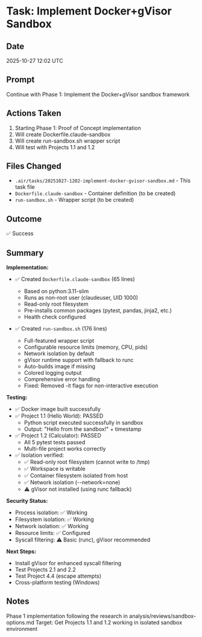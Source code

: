 # Task: Implement Docker+gVisor Sandbox

## Date
2025-10-27 12:02 UTC

## Prompt
Continue with Phase 1: Implement the Docker+gVisor sandbox framework

## Actions Taken
1. Starting Phase 1: Proof of Concept implementation
2. Will create Dockerfile.claude-sandbox
3. Will create run-sandbox.sh wrapper script
4. Will test with Projects 1.1 and 1.2

## Files Changed
- `.air/tasks/20251027-1202-implement-docker-gvisor-sandbox.md` - This task file
- `Dockerfile.claude-sandbox` - Container definition (to be created)
- `run-sandbox.sh` - Wrapper script (to be created)

## Outcome
✅ Success

## Summary

**Implementation:**
- ✅ Created `Dockerfile.claude-sandbox` (65 lines)
  - Based on python:3.11-slim
  - Runs as non-root user (claudeuser, UID 1000)
  - Read-only root filesystem
  - Pre-installs common packages (pytest, pandas, jinja2, etc.)
  - Health check configured
  
- ✅ Created `run-sandbox.sh` (176 lines)
  - Full-featured wrapper script
  - Configurable resource limits (memory, CPU, pids)
  - Network isolation by default
  - gVisor runtime support with fallback to runc
  - Auto-builds image if missing
  - Colored logging output
  - Comprehensive error handling
  - Fixed: Removed -it flags for non-interactive execution

**Testing:**
- ✅ Docker image built successfully
- ✅ Project 1.1 (Hello World): PASSED
  - Python script executed successfully in sandbox
  - Output: "Hello from the sandbox!" + timestamp
- ✅ Project 1.2 (Calculator): PASSED
  - All 5 pytest tests passed
  - Multi-file project works correctly
- ✅ Isolation verified:
  - ✅ Read-only root filesystem (cannot write to /tmp)
  - ✅ Workspace is writable
  - ✅ Container filesystem isolated from host
  - ✅ Network isolation (--network=none)
  - ⚠️ gVisor not installed (using runc fallback)

**Security Status:**
- Process isolation: ✅ Working
- Filesystem isolation: ✅ Working
- Network isolation: ✅ Working
- Resource limits: ✅ Configured
- Syscall filtering: ⚠️ Basic (runc), gVisor recommended

**Next Steps:**
- Install gVisor for enhanced syscall filtering
- Test Projects 2.1 and 2.2
- Test Project 4.4 (escape attempts)
- Cross-platform testing (Windows)

## Notes
Phase 1 implementation following the research in analysis/reviews/sandbox-options.md
Target: Get Projects 1.1 and 1.2 working in isolated sandbox environment
